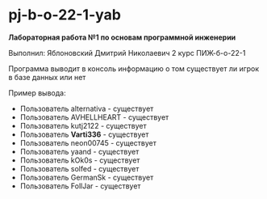 # pj-b-o-22-1-yab

**Лабораторная работа №1 по основам программной инженерии**

Выполнил:
Яблоновский Дмитрий Николаевич
2 курс ПИЖ-б-о-22-1

Программа выводит в консоль информацию о том существует ли игрок в базе данных или нет

Пример вывода:

- Пользователь alternativa - существует
- Пользователь AVHELLHEART - существует
- Пользователь kutj2122 - существует
- Пользователь __Varti336__ - существует
- Пользователь neon00745 - существует
- Пользователь yaand - существует
- Пользователь kOk0s - существует
- Пользователь solfed - существует
- Пользователь GermanSk - существует
- Пользователь FollJar - существует
